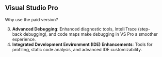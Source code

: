 ## Visual Studio Pro

Why use the paid version?

3. **Advanced Debugging**: Enhanced diagnostic tools, IntelliTrace (step-back debugging), and code maps make debugging in VS Pro a smoother experience.
4. **Integrated Development Environment (IDE) Enhancements**: Tools for profiling, static code analysis, and advanced IDE customizability.